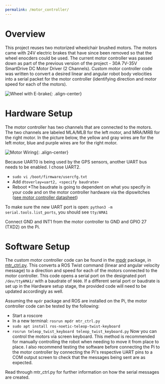 ```yaml
---
permalink: /motor_controller/
---
```


# Overview
This project reuses two motorized wheelchair brushed motors. The motors came with 24V electric brakes that have since been removed so that the wheel enocders could be used. The current motor controller was passed down as part of the previous version of the project - 30A 7V-35V SmartDrive DC Motor Driver (2 Channels). Custom motor controller code was written to convert a desired linear and angular robot body velocities into a serial packet for the motor controller (identifying direction and motor speed for each of the motors). 

![Wheel with E-brake](https://hannabanana96.github.io/MPDR_Project/assets/images/wheel_with_ebrake_smaller.jpg){: .align-center}

# Hardware Setup
The motor controller has two channels that are connected to the motors. The two channels are labeled MLA/MLB for the left motor, and MRA/MRB for the right motor. In the picture below, the yellow and gray wires are for the left motor, blue and purple wires are for the right motor.

![Motor Wiring](https://hannabanana96.github.io/MPDR_Project/assets/images/motor_pinout.jpg){: .align-center}

Because UART0 is being used by the GPS sensors, another UART bus needs to be enabled. I chose UART2.
* `sudo vi /boot/firmware/usercfg.txt`
* Add `dtoverlay=uart2, <specify baudrate>`
* Reboot
*The baudrate is going to dependent on what you specify in your code and on the motor controller hardware via the dipswitches ([see motor controller datasheet](https://github.com/hannabanana96/MRPD_Masters/blob/main/smartdriveduo-smart-dual-channel-30a-motor-driver-datasheet.pdf))

To make sure the new UART port is open: `python3 -m serial.tools.list_ports`, you should see `tty/AMA1`

Connect GND and INT1 from the motor controller to GND and GPIO 27 (TXD2) on the Pi. 

# Software Setup
The custom motor controller code can be found in the [mpdr](https://github.com/hannabanana96/MPDR_Masters/tree/master/mpdr) package, in [mtr_ctrl.py](https://github.com/hannabanana96/MPDR_Masters/blob/master/mpdr/src/mtr_ctrl.py). This converts a ROS Twist command (linear and angular velocity message) to a direction and speed for each of the motors connected to the motor controller. This code opens a serial port on the designated port `/dev/ttyAMA1/` with a baudrate of `9600`. If a different serial port or baudrate is set up in the Hardware setup stage, the provided code will need to be updated accordingly as well. 

Assuming the `mpdr` package and ROS are installed on the Pi, the motor controller code can be tested by the following:
* Start a roscore
* In a new terminal: `rosrun mpdr mtr_ctrl.py`
* `sudo apt install ros-noetic-teleop-twist-keyboard`
* `rosrun teleop_twist_keyboard teleop_twist_keyboard.py`
Now you can control the motors via screen keyboard. This method is recommended for manually controlling the robot when needing to move it from place to place. I also recommend testing the software before connecting the Pi to the motor controller by connecting the Pi's respective UART pins to a COM output screen to check that the messages being sent are as expected. 

Read through mtr_ctrl.py for further information on how the serial messages are created.

